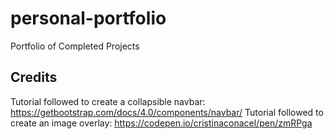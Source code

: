 # personal-portfolio
Portfolio of Completed Projects




## Credits
Tutorial followed to create a collapsible navbar: https://getbootstrap.com/docs/4.0/components/navbar/
Tutorial followed to create an image overlay: https://codepen.io/cristinaconacel/pen/zmRPga
